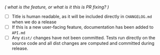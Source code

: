 _( what is the feature, or what is it this is PR fixing? )_

- [ ] Title is human readable, as it will be included directly in `CHANGELOG.md` when we do a release
- [ ] If this is a new user-facing feature, documentation has been added to `API.md`
- [ ] Any `dist/` changes have not been committed. Tests run directly on the source code and all dist changes are
      computed and committed during release.
